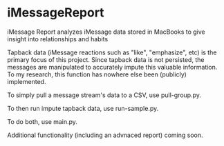 # iMessageReport
iMessage Report analyzes iMessage data stored in MacBooks to give insight into relationships and habits

Tapback data (iMessage reactions such as "like", "emphasize", etc) is the primary focus of this project. Since tapback data is not persisted, the messages are manipulated to accurately impute this valuable information. To my research, this function has nowhere else been (publicly) implemented.

To simply pull a message stream's data to a CSV, use pull-group.py.

To then run impute tapback data, use run-sample.py.

To do both, use main.py.

Additional functionality (including an advnaced report) coming soon.




